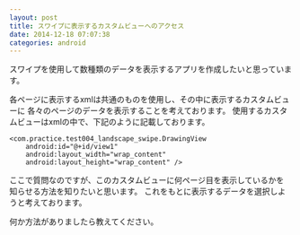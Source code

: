```yaml
---
layout: post
title: スワイプに表示するカスタムビューへのアクセス
date: 2014-12-18 07:07:38
categories: android
---
```

<!-- {% raw %} -->
<p>スワイプを使用して数種類のデータを表示するアプリを作成したいと思っています。</p>

<p>各ページに表示するxmlは共通のものを使用し、その中に表示するカスタムビューに
各々のページのデータを表示することを考えております。
使用するカスタムビューはxmlの中で、下記のように記載しております。</p>

<pre><code>&lt;com.practice.test004_landscape_swipe.DrawingView
    android:id="@+id/view1"
    android:layout_width="wrap_content"
    android:layout_height="wrap_content" /&gt;
</code></pre>

<p>ここで質問なのですが、このカスタムビューに何ページ目を表示しているかを
知らせる方法を知りたいと思います。
これをもとに表示するデータを選択しようと考えております。</p>

<p>何か方法がありましたら教えてください。</p>
<!-- {% endraw %} -->
